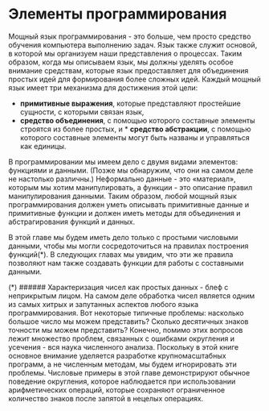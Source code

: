 # Элементы программирования

Мощный язык программирования - это больше, чем просто средство обучения компьютера выполнению задач. Язык также служит основой, в которой мы организуем наши представления о процессах. Таким образом, когда мы описываем язык, мы должны уделять особое внимание средствам, которые язык предоставляет для объединения простых идей для формирования более сложных идей. Каждый мощный язык имеет три механизма для достижения этой цели:

* **примитивные выражения**, которые представляют простейшие сущности, с которыми связан язык,
* **средство объединения**, с помощью которого составные элементы строятся из более простых, и
* **средство абстракции**, с помощью которого составные элементы могут быть названы и управляться как единицы.

В программировании мы имеем дело с двумя видами элементов: функциями и данными. (Позже мы обнаружим, что они на самом деле не настолько различны.) Неформально данные - это «материал», которым мы хотим манипулировать, а функции - это описание правил манипулирования данными. Таким образом, любой мощный язык программирования должен уметь описывать примитивные данные и примитивные функции и должен иметь методы для объединения и абстрагирования функций и данных.

В этой главе мы будем иметь дело только с простыми числовыми данными, чтобы мы могли сосредоточиться на правилах построения функций(*). В следующих главах мы увидим, что эти же правила позволяют нам также создавать функции для работы с составными данными.

(*) ###### Характеризация чисел как простых данных - блеф с неприкрытым лицом. На самом деле обработка чисел является одним из самых хитрых и запутанных аспектов любого языка программирования. Вот некоторые типичные проблемы: насколько большое число мы можем представить? Сколько десятичных знаков точности мы можем представить? Конечно, помимо этих вопросов лежит множество проблем, связанных с ошибками округления и усечения - вся наука численного анализа. Поскольку в этой книге основное внимание уделяется разработке крупномасштабных программ, а не численным методам, мы будем игнорировать эти проблемы. Числовые примеры в этой главе демонстрируют обычное поведение округления, которое наблюдается при использовании арифметических операций, которые сохраняют ограниченное количество знаков после запятой в нецелых операциях.